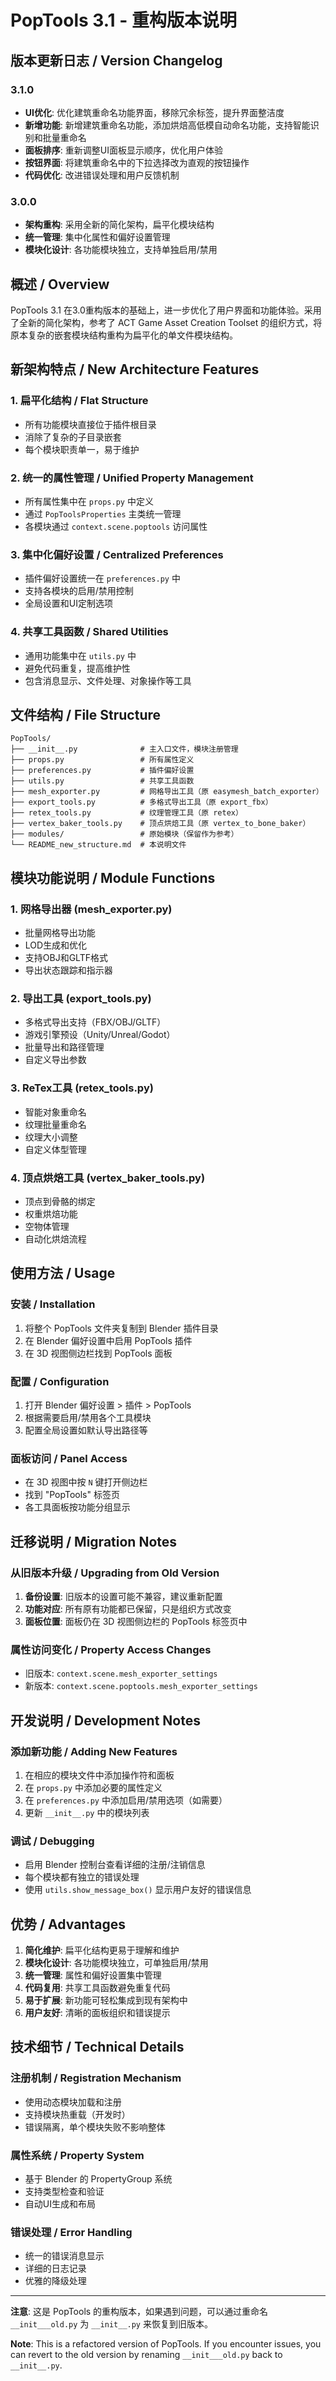 # PopTools 3.1 - 重构版本说明

## 版本更新日志 / Version Changelog

### 3.1.0 
- **UI优化**: 优化建筑重命名功能界面，移除冗余标签，提升界面整洁度
- **新增功能**: 新增建筑重命名功能，添加烘焙高低模自动命名功能，支持智能识别和批量重命名
- **面板排序**: 重新调整UI面板显示顺序，优化用户体验
- **按钮界面**: 将建筑重命名中的下拉选择改为直观的按钮操作
- **代码优化**: 改进错误处理和用户反馈机制

### 3.0.0 
- **架构重构**: 采用全新的简化架构，扁平化模块结构
- **统一管理**: 集中化属性和偏好设置管理
- **模块化设计**: 各功能模块独立，支持单独启用/禁用

## 概述 / Overview

PopTools 3.1 在3.0重构版本的基础上，进一步优化了用户界面和功能体验。采用了全新的简化架构，参考了 ACT Game Asset Creation Toolset 的组织方式，将原本复杂的嵌套模块结构重构为扁平化的单文件模块结构。

## 新架构特点 / New Architecture Features

### 1. 扁平化结构 / Flat Structure
- 所有功能模块直接位于插件根目录
- 消除了复杂的子目录嵌套
- 每个模块职责单一，易于维护

### 2. 统一的属性管理 / Unified Property Management
- 所有属性集中在 `props.py` 中定义
- 通过 `PopToolsProperties` 主类统一管理
- 各模块通过 `context.scene.poptools` 访问属性

### 3. 集中化偏好设置 / Centralized Preferences
- 插件偏好设置统一在 `preferences.py` 中
- 支持各模块的启用/禁用控制
- 全局设置和UI定制选项

### 4. 共享工具函数 / Shared Utilities
- 通用功能集中在 `utils.py` 中
- 避免代码重复，提高维护性
- 包含消息显示、文件处理、对象操作等工具

## 文件结构 / File Structure

```
PopTools/
├── __init__.py              # 主入口文件，模块注册管理
├── props.py                 # 所有属性定义
├── preferences.py           # 插件偏好设置
├── utils.py                 # 共享工具函数
├── mesh_exporter.py         # 网格导出工具（原 easymesh_batch_exporter）
├── export_tools.py          # 多格式导出工具（原 export_fbx）
├── retex_tools.py           # 纹理管理工具（原 retex）
├── vertex_baker_tools.py    # 顶点烘焙工具（原 vertex_to_bone_baker）
├── modules/                 # 原始模块（保留作为参考）
└── README_new_structure.md  # 本说明文件
```

## 模块功能说明 / Module Functions

### 1. 网格导出器 (mesh_exporter.py)
- 批量网格导出功能
- LOD生成和优化
- 支持OBJ和GLTF格式
- 导出状态跟踪和指示器

### 2. 导出工具 (export_tools.py)
- 多格式导出支持（FBX/OBJ/GLTF）
- 游戏引擎预设（Unity/Unreal/Godot）
- 批量导出和路径管理
- 自定义导出参数

### 3. ReTex工具 (retex_tools.py)
- 智能对象重命名
- 纹理批量重命名
- 纹理大小调整
- 自定义体型管理

### 4. 顶点烘焙工具 (vertex_baker_tools.py)
- 顶点到骨骼的绑定
- 权重烘焙功能
- 空物体管理
- 自动化烘焙流程

## 使用方法 / Usage

### 安装 / Installation
1. 将整个 PopTools 文件夹复制到 Blender 插件目录
2. 在 Blender 偏好设置中启用 PopTools 插件
3. 在 3D 视图侧边栏找到 PopTools 面板

### 配置 / Configuration
1. 打开 Blender 偏好设置 > 插件 > PopTools
2. 根据需要启用/禁用各个工具模块
3. 配置全局设置如默认导出路径等

### 面板访问 / Panel Access
- 在 3D 视图中按 `N` 键打开侧边栏
- 找到 "PopTools" 标签页
- 各工具面板按功能分组显示

## 迁移说明 / Migration Notes

### 从旧版本升级 / Upgrading from Old Version
1. **备份设置**: 旧版本的设置可能不兼容，建议重新配置
2. **功能对应**: 所有原有功能都已保留，只是组织方式改变
3. **面板位置**: 面板仍在 3D 视图侧边栏的 PopTools 标签页中

### 属性访问变化 / Property Access Changes
- 旧版本: `context.scene.mesh_exporter_settings`
- 新版本: `context.scene.poptools.mesh_exporter_settings`

## 开发说明 / Development Notes

### 添加新功能 / Adding New Features
1. 在相应的模块文件中添加操作符和面板
2. 在 `props.py` 中添加必要的属性定义
3. 在 `preferences.py` 中添加启用/禁用选项（如需要）
4. 更新 `__init__.py` 中的模块列表

### 调试 / Debugging
- 启用 Blender 控制台查看详细的注册/注销信息
- 每个模块都有独立的错误处理
- 使用 `utils.show_message_box()` 显示用户友好的错误信息

## 优势 / Advantages

1. **简化维护**: 扁平化结构更易于理解和维护
2. **模块化设计**: 各功能模块独立，可单独启用/禁用
3. **统一管理**: 属性和偏好设置集中管理
4. **代码复用**: 共享工具函数避免重复代码
5. **易于扩展**: 新功能可轻松集成到现有架构中
6. **用户友好**: 清晰的面板组织和错误提示

## 技术细节 / Technical Details

### 注册机制 / Registration Mechanism
- 使用动态模块加载和注册
- 支持模块热重载（开发时）
- 错误隔离，单个模块失败不影响整体

### 属性系统 / Property System
- 基于 Blender 的 PropertyGroup 系统
- 支持类型检查和验证
- 自动UI生成和布局

### 错误处理 / Error Handling
- 统一的错误消息显示
- 详细的日志记录
- 优雅的降级处理

---

**注意**: 这是 PopTools 的重构版本，如果遇到问题，可以通过重命名 `__init___old.py` 为 `__init__.py` 来恢复到旧版本。

**Note**: This is a refactored version of PopTools. If you encounter issues, you can revert to the old version by renaming `__init___old.py` back to `__init__.py`.